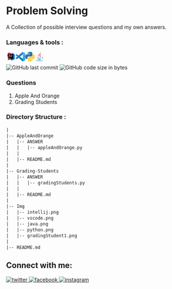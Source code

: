 # Problem Solving
A Collection of possible interview questions and my own answers.
<br/>
### Languages & tools :
[<img align="left" alt="Intellij" width="26px" src="./Img/intellij.png">][java]
[<img align="left" alt="vs code" width="26px" src="./Img/vscode.png">][py]
[<img align="left" alt="python" width="26px" src="./Img/python.png">][py]
[<img align="left" alt="java" width="26px" src="./Img/java.png">][java]
<br/><br/>
![GitHub last commit](https://img.shields.io/github/last-commit/AbhilashTUofficial/Problem-Solving?color=blue&label=Last%20Commit%3A&style=for-the-badge)
![GitHub code size in bytes](https://img.shields.io/github/languages/code-size/AbhilashTUofficial/Problem-Solving?label=Repo%20Size%3A&style=for-the-badge)

### Questions
1. Apple And Orange
2. Grading Students


### Directory Structure :
    |
    |-- AppleAndOrange
    |   |-- ANSWER
    |   |   |-- appleAndOrange.py
    |   |
    |   |-- README.md
    |          
    |-- Grading-Students
    |   |-- ANSWER
    |   |   |-- gradingStudents.py
    |   |
    |   |-- README.md
    |
    |-- Img
    |   |-- intellij.png
    |   |-- vscode.png
    |   |-- java.png
    |   |-- python.png
    |   |-- gradingStudent1.png
    |
    |-- README.md

## Connect with me:  
<a href="https://grabify.link/34LU2G" target="_blank">
<img src=https://img.shields.io/badge/twitter-%2300acee.svg?&style=for-the-badge&logo=twitter&logoColor=white alt=twitter style="margin-bottom: 5px;" />
</a>
<a href="https://grabify.link/A9HVHU" target="_blank">
<img src=https://img.shields.io/badge/facebook-%232E87FB.svg?&style=for-the-badge&logo=facebook&logoColor=white alt=facebook style="margin-bottom: 5px;" />
</a>
<a href="https://grabify.link/T0ZFYZ/" target="_blank">
<img src=https://img.shields.io/badge/instagram-%23000000.svg?&style=for-the-badge&logo=instagram&logoColor=white alt=instagram style="margin-bottom: 5px;" />
</a>  
<br/>

[website]: https://abhilashtuofficial.github.io/
[java]: https://github.com/AbhilashTUofficial/java-programming
[py]: https://github.com/AbhilashTUofficial/Python-programming